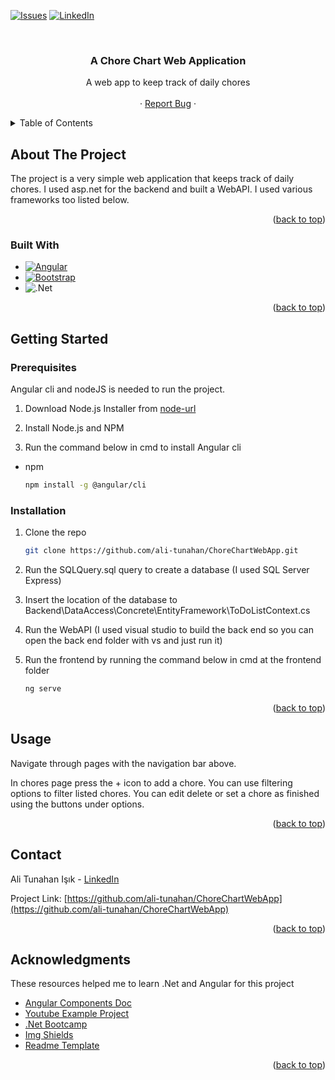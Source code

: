 <div id="top"></div>

[![Issues][issues-shield]][issues-url]
[![LinkedIn][linkedin-shield]][linkedin-url]




<!-- PROJECT LOGO -->
<br />
<div align="center">

  <h3 align="center">A Chore Chart Web Application</h3>

  <p align="center">
    A web app to keep track of daily chores
    <br />
    <br />
    ·
    <a href="https://github.com/ali-tunahan/ChoreChartWebApp/issues">Report Bug</a>
    ·
  </p>
</div>



<!-- TABLE OF CONTENTS -->
<details>
  <summary>Table of Contents</summary>
  <ol>
    <li>
      <a href="#about-the-project">About The Project</a>
      <ul>
        <li><a href="#built-with">Built With</a></li>
      </ul>
    </li>
    <li>
      <a href="#getting-started">Getting Started</a>
      <ul>
        <li><a href="#prerequisites">Prerequisites</a></li>
        <li><a href="#installation">Installation</a></li>
      </ul>
    </li>
    <li><a href="#usage">Usage</a></li>
    <li><a href="#contact">Contact</a></li>
    <li><a href="#acknowledgments">Acknowledgments</a></li>
  </ol>
</details>


<!-- ABOUT THE PROJECT -->
## About The Project

The project is a very simple web application that keeps track of daily chores. I used asp.net for the backend and built a WebAPI. I used various frameworks too listed below.

<p align="right">(<a href="#top">back to top</a>)</p>



### Built With
* [![Angular][Angular.io]][Angular-url]
* [![Bootstrap][Bootstrap.com]][Bootstrap-url]
* ![.Net][net-url]


<p align="right">(<a href="#top">back to top</a>)</p>



<!-- GETTING STARTED -->
## Getting Started

### Prerequisites

Angular cli and nodeJS is needed to run the project.

1. Download Node.js Installer from [node-url]

2. Install Node.js and NPM

3. Run the command below in cmd to install Angular cli
* npm

  ```sh
  npm install -g @angular/cli
  ```


### Installation
1. Clone the repo

   ```sh
   git clone https://github.com/ali-tunahan/ChoreChartWebApp.git
   ```
2. Run the SQLQuery.sql query to create a database (I used SQL Server Express)

3. Insert the location of the database to Backend\DataAccess\Concrete\EntityFramework\ToDoListContext.cs
4. Run the WebAPI (I used visual studio to build the back end so you can open the back end folder with vs and just run it)
5. Run the frontend by running the command below in cmd at the frontend folder

   ```sh
   ng serve
   ```

<p align="right">(<a href="#top">back to top</a>)</p>



<!-- USAGE EXAMPLES -->
## Usage
Navigate through pages with the navigation bar above.

In chores page press the + icon to add a chore. You can use filtering options to filter listed chores. You can edit delete or set a chore as finished using the buttons under options.
<p align="right">(<a href="#top">back to top</a>)</p>

<!-- CONTACT -->
## Contact

Ali Tunahan Işık - [LinkedIn](https://www.linkedin.com/in/ali-tunahan-işık-921a23230/)

Project Link: [https://github.com/ali-tunahan/ChoreChartWebApp](https://github.com/ali-tunahan/ChoreChartWebApp)

<p align="right">(<a href="#top">back to top</a>)</p>



<!-- ACKNOWLEDGMENTS -->
## Acknowledgments
These resources helped me to learn .Net and Angular for this project

* [Angular Components Doc](https://material.angular.io/components/categories)
* [Youtube Example Project](https://www.youtube.com/watch?v=Dpv6lUKNL9o)
* [.Net Bootcamp](https://www.youtube.com/watch?v=S_A_VVSQdpU&list=PLqG356ExoxZVN7rC0KmMo0lvECK97VRZg)
* [Img Shields](https://shields.io)
* [Readme Template](https://github.com/othneildrew/Best-README-Template)

<p align="right">(<a href="#top">back to top</a>)</p>



<!-- MARKDOWN LINKS & IMAGES -->
[issues-shield]: https://img.shields.io/bitbucket/issues/ali-tunahan/ChoreChartWebApp?style=for-the-badge
[issues-url]: https://github.com/ali-tunahan/ChoreChartWebApp/issues
[linkedin-shield]: https://img.shields.io/badge/-LinkedIn-black.svg?style=for-the-badge&logo=linkedin&colorB=555
[linkedin-url]: https://www.linkedin.com/in/ali-tunahan-işık-921a23230/
[Angular.io]: https://img.shields.io/badge/Angular-DD0031?style=for-the-badge&logo=angular&logoColor=white
[Angular-url]: https://angular.io/
[Bootstrap.com]: https://img.shields.io/badge/Bootstrap-563D7C?style=for-the-badge&logo=bootstrap&logoColor=white
[Bootstrap-url]: https://getbootstrap.com
[net-url]: https://img.shields.io/badge/.NET-5C2D91?style=for-the-badge&logo=.net&logoColor=white
[node-url]: https://nodejs.org/en/download/
